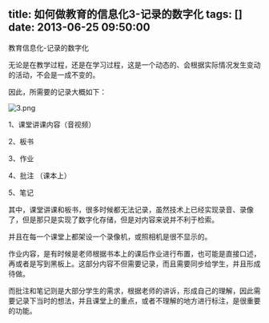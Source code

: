 title: 如何做教育的信息化3-记录的数字化
tags: []
date: 2013-06-25 09:50:00
---

教育信息化-记录的数字化

无论是在教学过程，还是在学习过程，这是一个动态的、会根据实际情况发生变动的活动，不会是一成不变的。

因此，所需要的记录大概如下：

![3.png](http://blog.fea-shine.com/usr/uploads/2014/04/77164662.png)

1、课堂讲课内容（音视频）

2、板书

3、作业

4、批注 （课本上）

5、笔记

其中，课堂讲课和板书，很多时候都无法记录，虽然技术上已经实现录音、录像了，但是那只是实现了数字化存储，但是对内容来说并不利于检索。

并且在每一个课堂上都架设一个录像机，或照相机是很不显示的。

作业内容，是有时候是老师根据书本上的课后作业进行布置，也可能是直接口述，再或者是写到黑板上。这部分内容不但需要记录，而且需要同步给学生，并且形成待做。

而批注和笔记则是大部分学生的需求，根据老师的讲诉，形成自己的理解，因此需要记录下当时的想法，并且课堂上的重点，或者不理解的地方进行标注，是很重要的功能。